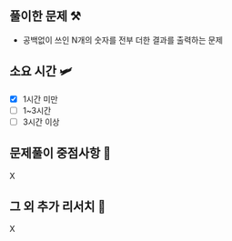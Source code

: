 ## 풀이한 문제 ⚒️
- 공백없이 쓰인 N개의 숫자를 전부 더한 결과를 출력하는 문제

## 소요 시간 🛩️
- [X] 1시간 미만
- [ ] 1~3시간
- [ ] 3시간 이상

## 문제풀이 중점사항 🤔
X

## 그 외 추가 리서치 🚀
X

